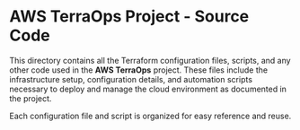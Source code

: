 # AWS TerraOps Project - Source Code

This directory contains all the Terraform configuration files, scripts, and any other code used in the **AWS TerraOps** project. These files include the infrastructure setup, configuration details, and automation scripts necessary to deploy and manage the cloud environment as documented in the project.

Each configuration file and script is organized for easy reference and reuse.
